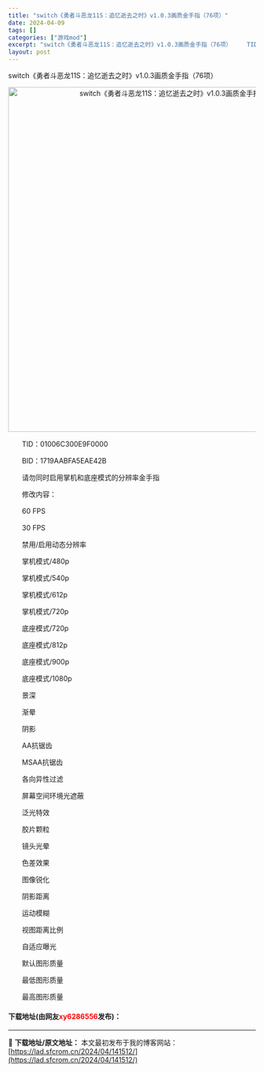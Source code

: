 ```yaml
---
title: "switch《勇者斗恶龙11S：追忆逝去之时》v1.0.3画质金手指（76项）"
date: 2024-04-09
tags: []
categories: ["游戏mod"]
excerpt: "switch《勇者斗恶龙11S：追忆逝去之时》v1.0.3画质金手指（76项） 　　TID：01006C300E9F0000 　　BID：1719AABFA5EAE42B 　　请勿同时启用掌机和底座模式的分辨率金手指 　　修改内容： 　　60 FPS 　　30 FPS 　　禁用/启用动态分辨率 　　&hellip;"
layout: post
---
```


 <p>switch《勇者斗恶龙11S：追忆逝去之时》v1.0.3画质金手指（76项）</p> <div> <p align="center"><img align="" border="0" src="https://lad.sfcrom.cn/wp-content/uploads/2024/04/20240409_661505221620f.webp" width="700" alt="switch《勇者斗恶龙11S：追忆逝去之时》v1.0.3画质金手指（76项）" /></p></div> <p>　　TID：01006C300E9F0000</p> <p>　　BID：1719AABFA5EAE42B</p> <p>　　请勿同时启用掌机和底座模式的分辨率金手指</p> <p>　　修改内容：</p> <p>　　60 FPS</p> <p>　　30 FPS</p> <p>　　禁用/启用动态分辨率</p> <p>　　掌机模式/480p</p> <p>　　掌机模式/540p</p> <p>　　掌机模式/612p</p> <p>　　掌机模式/720p</p> <p>　　底座模式/720p</p> <p>　　底座模式/812p</p> <p>　　底座模式/900p</p> <p>　　底座模式/1080p</p> <p>　　景深</p> <p>　　渐晕</p> <p>　　阴影</p> <p>　　AA抗锯齿</p> <p>　　MSAA抗锯齿</p> <p>　　各向异性过滤</p> <p>　　屏幕空间环境光遮蔽</p> <p>　　泛光特效</p> <p>　　胶片颗粒</p> <p>　　镜头光晕</p> <p>　　色差效果</p> <p>　　图像锐化</p> <p>　　阴影距离</p> <p>　　运动模糊</p> <p>　　视图距离比例</p> <p>　　自适应曝光</p> <p>　　默认图形质量</p> <p>　　最低图形质量</p> <p>　　最高图形质量</p> <p><h4>下载地址(由网友<font color="red">xy6286556</font>发布)：</h4></p> 

---
📖 **下载地址/原文地址：** 本文最初发布于我的博客网站：[https://lad.sfcrom.cn/2024/04/141512/](https://lad.sfcrom.cn/2024/04/141512/)
